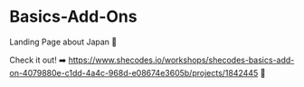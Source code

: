 # Basics-Add-Ons
Landing Page about Japan 🎌

Check it out! ➡️ https://www.shecodes.io/workshops/shecodes-basics-add-on-4079880e-c1dd-4a4c-968d-e08674e3605b/projects/1842445 🚀
